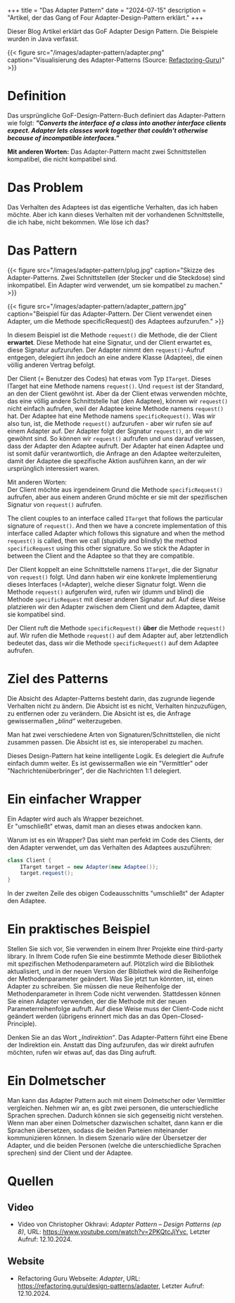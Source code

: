 +++
title = "Das Adapter Pattern"
date = "2024-07-15"
description = "Artikel, der das Gang of Four Adapter-Design-Pattern erklärt."
+++

Dieser Blog Artikel erklärt das GoF Adapter Design Pattern. Die Beispiele wurden in Java verfasst.

{{< figure src="/images/adapter-pattern/adapter.png" caption="Visualisierung des Adapter-Patterns (Source: [Refactoring-Guru](https://refactoring.guru/design-patterns/adapter))" >}}

# Definition
Das ursprüngliche GoF-Design-Pattern-Buch definiert das Adapter-Pattern wie folgt: **_"Converts the interface of a class into another interface clients expect. Adapter lets classes work together that couldn't otherwise because of incompatible interfaces."_**

**Mit anderen Worten:** Das Adapter-Pattern macht zwei Schnittstellen kompatibel, die nicht kompatibel sind.

# Das Problem

Das Verhalten des Adaptees ist das eigentliche Verhalten, das ich haben möchte. Aber ich kann dieses Verhalten mit der vorhandenen Schnittstelle, die ich habe, nicht bekommen. Wie löse ich das?

# Das Pattern

{{< figure src="/images/adapter-pattern/plug.jpg" caption="Skizze des Adapter-Patterns. Zwei Schnittstellen (der Stecker und die Steckdose) sind inkompatibel. Ein Adapter wird verwendet, um sie kompatibel zu machen." >}}

{{< figure src="/images/adapter-pattern/adapter_pattern.jpg" caption="Beispiel für das Adapter-Pattern. Der Client verwendet einen Adapter, um die Methode specificRequest() des Adaptees aufzurufen." >}}

In diesem Beispiel ist die Methode `request()` die Methode, die der Client **erwartet**. Diese Methode hat eine Signatur, und der Client erwartet es, diese Signatur aufzurufen. Der Adapter nimmt den `request()`-Aufruf entgegen, delegiert ihn jedoch an eine andere Klasse (Adaptee), die einen völlig anderen Vertrag befolgt.

Der Client (= Benutzer des Codes) hat etwas vom Typ `ITarget`. Dieses ITarget hat eine Methode namens `request()`. Und `request` ist der Standard, an den der Client gewöhnt ist. Aber da der Client etwas verwenden möchte, das eine völlig andere Schnittstelle hat (den Adaptee), können wir `request()` nicht einfach aufrufen, weil der Adaptee keine Methode namens `request()` hat. Der Adaptee hat eine Methode namens `specificRequest()`. Was wir also tun, ist, die Methode `request()` aufzurufen - aber wir rufen sie auf einem Adapter auf. Der Adapter folgt der Signatur `request()`, an die wir gewöhnt sind. So können wir `request()` aufrufen und uns darauf verlassen, dass der Adapter den Adaptee aufruft. Der Adapter hat einen Adaptee und ist somit dafür verantwortlich, die Anfrage an den Adaptee weiterzuleiten, damit der Adaptee die spezifische Aktion ausführen kann, an der wir ursprünglich interessiert waren.

Mit anderen Worten:  
Der Client möchte aus irgendeinem Grund die Methode `specificRequest()` aufrufen, aber aus einem anderen Grund möchte er sie mit der spezifischen Signatur von `request()` aufrufen.

The client couples to an interface called `ITarget` that follows the particular signature of `request()`. And then we have a concrete implementation of this interface called Adapter which follows this signature and when the method `request()` is called, then we call (stupidly and blindly) the method `specificRequest` using this other signature. So we stick the Adapter in between the Client and the Adaptee so that they are compatible.

Der Client koppelt an eine Schnittstelle namens `ITarget`, die der Signatur von `request()` folgt. Und dann haben wir eine konkrete Implementierung dieses Interfaces (=Adapter), welche dieser Signatur folgt. Wenn die Methode `request()` aufgerufen wird, rufen wir (dumm und blind) die Methode `specificRequest` mit dieser anderen Signatur auf. Auf diese Weise platzieren wir den Adapter zwischen dem Client und dem Adaptee, damit sie kompatibel sind.

Der Client ruft die Methode `specificRequest()` **über** die Methode `request()` auf. Wir rufen die Methode `request()` auf dem Adapter auf, aber letztendlich bedeutet das, dass wir die Methode `specificRequest()` auf dem Adaptee aufrufen.

# Ziel des Patterns

Die Absicht des Adapter-Patterns besteht darin, das zugrunde liegende Verhalten nicht zu ändern. Die Absicht ist es nicht, Verhalten hinzuzufügen, zu entfernen oder zu verändern. Die Absicht ist es, die Anfrage gewissermaßen _„blind“_ weiterzugeben.

Man hat zwei verschiedene Arten von Signaturen/Schnittstellen, die nicht zusammen passen. Die Absicht ist es, sie interoperabel zu machen.

Dieses Design-Pattern hat keine intelligente Logik. Es delegiert die Aufrufe einfach dumm weiter. Es ist gewissermaßen wie ein "Vermittler" oder "Nachrichtenüberbringer", der die Nachrichten 1:1 delegiert.

# Ein einfacher Wrapper
Ein Adapter wird auch als Wrapper bezeichnet.  
Er "umschließt" etwas, damit man an dieses etwas andocken kann.

Warum ist es ein Wrapper? Das sieht man perfekt im Code des Clients, der den Adapter verwendet, um das Verhalten des Adaptees auszuführen:

```java
class Client {
    ITarget target = new Adapter(new Adaptee());
    target.request();
}
```
In der zweiten Zeile des obigen Codeausschnitts "umschließt" der Adapter den Adaptee.

# Ein praktisches Beispiel

Stellen Sie sich vor, Sie verwenden in einem Ihrer Projekte eine third-party library. In Ihrem Code rufen Sie eine bestimmte Methode dieser Bibliothek mit spezifischen Methodenparametern auf. Plötzlich wird die Bibliothek aktualisiert, und in der neuen Version der Bibliothek wird die Reihenfolge der Methodenparameter geändert. Was Sie jetzt tun könnten, ist, einen Adapter zu schreiben. Sie müssen die neue Reihenfolge der Methodenparameter in Ihrem Code nicht verwenden. Stattdessen können Sie einen Adapter verwenden, der die Methode mit der neuen Parameterreihenfolge aufruft. Auf diese Weise muss der Client-Code nicht geändert werden (übrigens erinnert mich das an das Open-Closed-Principle).

Denken Sie an das Wort _„Indirektion“_. Das Adapter-Pattern führt eine Ebene der Indirektion ein. Anstatt das Ding aufzurufen, das wir direkt aufrufen möchten, rufen wir etwas auf, das das Ding aufruft.

# Ein Dolmetscher
Man kann das Adapter Pattern auch mit einem Dolmetscher oder Vermittler vergleichen. Nehmen wir an, es gibt zwei personen, die unterschiedliche Sprachen sprechen. Dadurch können sie sich gegenseitig nicht verstehen. Wenn man aber einen Dolmetscher dazwischen schaltet, dann kann er die Sprachen übersetzen, sodass die beiden Parteien miteinander kommunizieren können. In diesem Szenario wäre der Übersetzer der Adapter, und die beiden Personen (welche die unterschiedliche Sprachen sprechen) sind der Client und der Adaptee.

# Quellen

## Video
- Video von Christopher Okhravi: _Adapter Pattern – Design Patterns (ep 8)_, URL: https://www.youtube.com/watch?v=2PKQtcJjYvc, Letzter Aufruf: 12.10.2024.

## Website
- Refactoring Guru Webseite: _Adapter_, URL: https://refactoring.guru/design-patterns/adapter, Letzter Aufruf: 12.10.2024.

